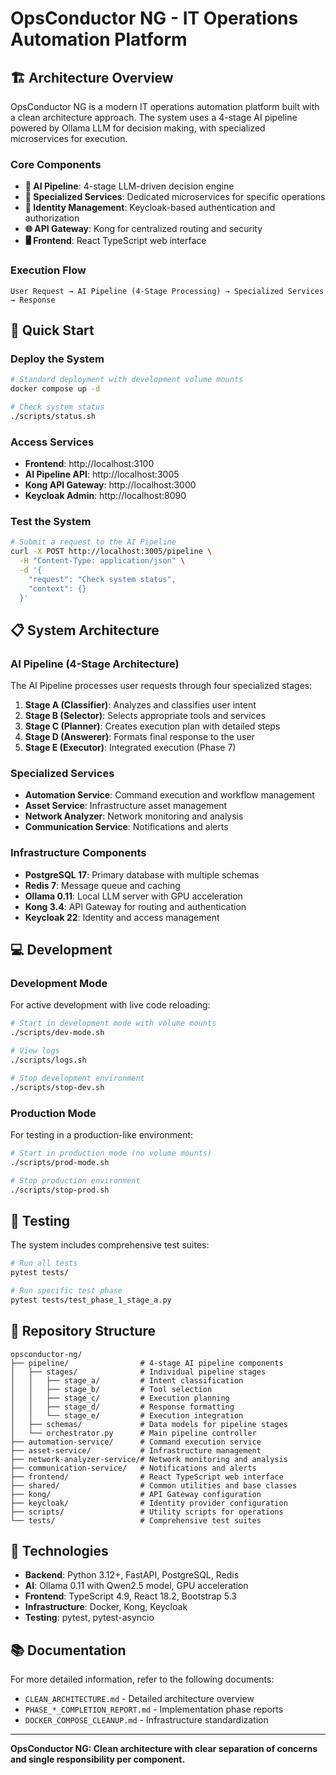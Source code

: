 # OpsConductor NG - IT Operations Automation Platform

## 🏗️ Architecture Overview

OpsConductor NG is a modern IT operations automation platform built with a clean architecture approach. The system uses a 4-stage AI pipeline powered by Ollama LLM for decision making, with specialized microservices for execution.

### Core Components

- **🧠 AI Pipeline**: 4-stage LLM-driven decision engine
- **🔧 Specialized Services**: Dedicated microservices for specific operations
- **🔐 Identity Management**: Keycloak-based authentication and authorization
- **🌐 API Gateway**: Kong for centralized routing and security
- **🖥️ Frontend**: React TypeScript web interface

### Execution Flow

```
User Request → AI Pipeline (4-Stage Processing) → Specialized Services → Response
```

## 🚀 Quick Start

### Deploy the System

```bash
# Standard deployment with development volume mounts
docker compose up -d

# Check system status
./scripts/status.sh
```

### Access Services

- **Frontend**: http://localhost:3100
- **AI Pipeline API**: http://localhost:3005
- **Kong API Gateway**: http://localhost:3000
- **Keycloak Admin**: http://localhost:8090

### Test the System

```bash
# Submit a request to the AI Pipeline
curl -X POST http://localhost:3005/pipeline \
  -H "Content-Type: application/json" \
  -d '{
    "request": "Check system status",
    "context": {}
  }'
```

## 📋 System Architecture

### AI Pipeline (4-Stage Architecture)

The AI Pipeline processes user requests through four specialized stages:

1. **Stage A (Classifier)**: Analyzes and classifies user intent
2. **Stage B (Selector)**: Selects appropriate tools and services
3. **Stage C (Planner)**: Creates execution plan with detailed steps
4. **Stage D (Answerer)**: Formats final response to the user
5. **Stage E (Executor)**: Integrated execution (Phase 7)

### Specialized Services

- **Automation Service**: Command execution and workflow management
- **Asset Service**: Infrastructure asset management
- **Network Analyzer**: Network monitoring and analysis
- **Communication Service**: Notifications and alerts

### Infrastructure Components

- **PostgreSQL 17**: Primary database with multiple schemas
- **Redis 7**: Message queue and caching
- **Ollama 0.11**: Local LLM server with GPU acceleration
- **Kong 3.4**: API Gateway for routing and authentication
- **Keycloak 22**: Identity and access management

## 💻 Development

### Development Mode

For active development with live code reloading:

```bash
# Start in development mode with volume mounts
./scripts/dev-mode.sh

# View logs
./scripts/logs.sh

# Stop development environment
./scripts/stop-dev.sh
```

### Production Mode

For testing in a production-like environment:

```bash
# Start in production mode (no volume mounts)
./scripts/prod-mode.sh

# Stop production environment
./scripts/stop-prod.sh
```

## 🧪 Testing

The system includes comprehensive test suites:

```bash
# Run all tests
pytest tests/

# Run specific test phase
pytest tests/test_phase_1_stage_a.py
```

## 📁 Repository Structure

```
opsconductor-ng/
├── pipeline/                # 4-stage AI pipeline components
│   ├── stages/              # Individual pipeline stages
│   │   ├── stage_a/         # Intent classification
│   │   ├── stage_b/         # Tool selection
│   │   ├── stage_c/         # Execution planning
│   │   ├── stage_d/         # Response formatting
│   │   └── stage_e/         # Execution integration
│   ├── schemas/             # Data models for pipeline stages
│   └── orchestrator.py      # Main pipeline controller
├── automation-service/      # Command execution service
├── asset-service/           # Infrastructure management
├── network-analyzer-service/# Network monitoring and analysis
├── communication-service/   # Notifications and alerts
├── frontend/                # React TypeScript web interface
├── shared/                  # Common utilities and base classes
├── kong/                    # API Gateway configuration
├── keycloak/                # Identity provider configuration
├── scripts/                 # Utility scripts for operations
└── tests/                   # Comprehensive test suites
```

## 🔧 Technologies

- **Backend**: Python 3.12+, FastAPI, PostgreSQL, Redis
- **AI**: Ollama 0.11 with Qwen2.5 model, GPU acceleration
- **Frontend**: TypeScript 4.9, React 18.2, Bootstrap 5.3
- **Infrastructure**: Docker, Kong, Keycloak
- **Testing**: pytest, pytest-asyncio

## 📚 Documentation

For more detailed information, refer to the following documents:

- `CLEAN_ARCHITECTURE.md` - Detailed architecture overview
- `PHASE_*_COMPLETION_REPORT.md` - Implementation phase reports
- `DOCKER_COMPOSE_CLEANUP.md` - Infrastructure standardization

---

**OpsConductor NG: Clean architecture with clear separation of concerns and single responsibility per component.**